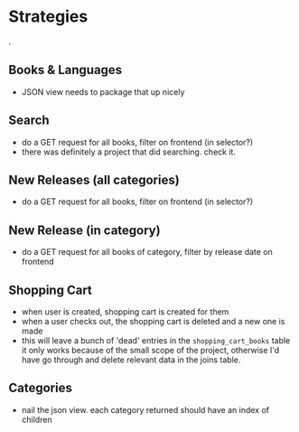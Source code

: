 # Strategies

.

## Books & Languages

* JSON view needs to package that up nicely

## Search

* do a GET request for all books, filter on frontend (in selector?)
* there was definitely a project that did searching.  check it.

## New Releases (all categories)

* do a GET request for all books, filter on frontend (in selector?)

## New Release (in category)

* do a GET request for all books of category, filter by release date on frontend

## Shopping Cart

* when user is created, shopping cart is created for them
* when a user checks out, the shopping cart is deleted and a new one is made
* this will leave a bunch of 'dead' entries in the `shopping_cart_books` table
    it only works because of the small scope of the project, otherwise I'd have
    go through and delete relevant data in the joins table.

## Categories

* nail the json view.  each category returned should have an index of children

